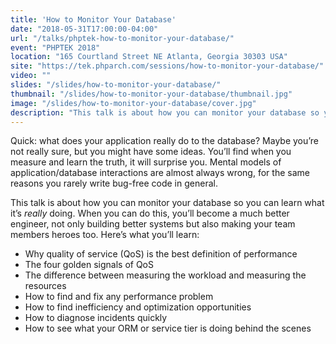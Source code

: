 ```yaml
---
title: 'How to Monitor Your Database'
date: "2018-05-31T17:00:00-04:00"
url: "/talks/phptek-how-to-monitor-your-database/"
event: "PHPTEK 2018"
location: "165 Courtland Street NE Atlanta, Georgia 30303 USA"
site: "https://tek.phparch.com/sessions/how-to-monitor-your-database/"
video: ""
slides: "/slides/how-to-monitor-your-database/"
thumbnail: "/slides/how-to-monitor-your-database/thumbnail.jpg"
image: "/slides/how-to-monitor-your-database/cover.jpg"
description: "This talk is about how you can monitor your database so you can learn what it’s really doing. When you can do this, you’ll become a much better engineer, not only building better systems but also making your team members heroes too."
---
```

Quick: what does your application really do to the database? Maybe you’re not really sure, but you might have some ideas. You’ll find when you measure and learn the truth, it will surprise you. Mental models of application/database interactions are almost always wrong, for the same reasons you rarely write bug-free code in general.

<!--more-->

This talk is about how you can monitor your database so you can learn what it’s *really* doing. When you can do this, you’ll become a much better engineer, not only building better systems but also making your team members heroes too. Here’s what you’ll learn:

* Why quality of service (QoS) is the best definition of performance
* The four golden signals of QoS
* The difference between measuring the workload and measuring the resources
* How to find and fix any performance problem
* How to find inefficiency and optimization opportunities
* How to diagnose incidents quickly
* How to see what your ORM or service tier is doing behind the scenes
